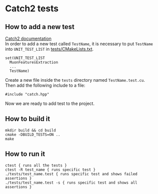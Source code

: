 Catch2 tests
============
How to add a new test
------------
[Catch2 documentation](https://github.com/catchorg/Catch2/blob/master/docs/tutorial.md)  
In order to add a new test called `TestName`, it is necessary to put `TestName` into `UNIT_TEST_LIST` in [tests/CMakeLists.txt](CMakeLists.txt).
```
set(UNIT_TEST_LIST
  MuonFeaturesExtraction
  ...
  TestName)
```
Create a new file inside the `tests` directory named `TestName.test.cu`.  
Then add the following include to a file:
```
#include "catch.hpp"
```
Now we are ready to add test to the project.

How to build it
------------
```shell
mkdir build && cd build
cmake -DBUILD_TESTS=ON ..
make
```

How to run it
------------
```shell
ctest { runs all the tests }
ctest -R test_name { runs specific test }
./tests/test_name.test { runs specific test and shows failed assertions }
./tests/test_name.test -s { runs specific test and shows all assertions }
```